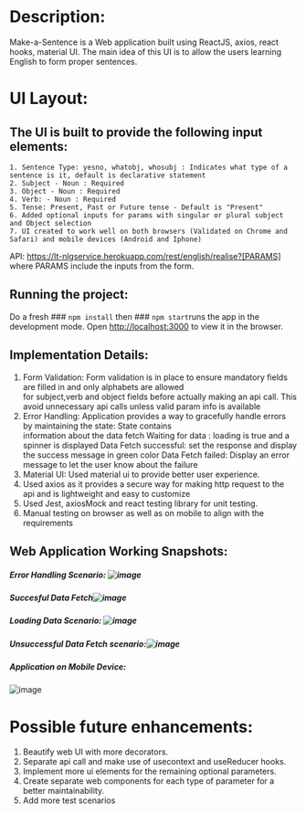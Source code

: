 # Description:

Make-a-Sentence is a Web application built using ReactJS, axios, react hooks, material UI. The main idea of this UI is to allow the users learning English to form proper sentences.

# UI Layout: 
## The UI is built to provide the following input elements:
    1. Sentence Type: yesno, whatobj, whosubj : Indicates what type of a sentence is it, default is declarative statement
    2. Subject - Noun : Required 
    3. Object - Noun : Required 
    4. Verb: - Noun : Required 
    5. Tense: Present, Past or Future tense - Default is "Present"
    6. Added optional inputs for params with singular or plural subject and Object selection
    7. UI created to work well on both browsers (Validated on Chrome and Safari) and mobile devices (Android and Iphone)

API: https://lt-nlgservice.herokuapp.com/rest/english/realise?[PARAMS]  where PARAMS include the inputs from the form.
  
## Running the project:

Do a fresh ### `npm install` then ### `npm start`runs the app in the development mode.
Open [http://localhost:3000](http://localhost:3000) to view it in the browser.


## Implementation Details:

1. Form Validation: Form validation is in place to ensure mandatory fields are filled in and only alphabets are allowed   
   for subject,verb and object fields before actually making an api call. This avoid unnecessary api calls unless valid param info is available
2. Error Handling: Application provides a way to gracefully handle errors by maintaining the state: State contains  
   information about the data fetch
        Waiting for data : loading is true and a spinner is displayed
        Data Fetch successful: set the response and display the success message in green color
        Data Fetch failed: Display an error message to let the user know about the failure
3. Material UI: Used material ui to provide better user experience.
4. Used axios as it provides a secure way for making http request to the api and is lightweight and easy to customize  
5. Used Jest, axiosMock and react testing library for unit testing.
6. Manual testing on browser as well as on mobile to align with the requirements

## Web Application Working Snapshots:

##### Error Handling Scenario: ![image](https://user-images.githubusercontent.com/60489850/114287340-efec4c80-9a1a-11eb-8aba-430ff3474336.png)
##### Succesful Data Fetch![image](https://user-images.githubusercontent.com/60489850/114287263-8d934c00-9a1a-11eb-976b-950204211b80.png)
##### Loading Data Scenario: ![image](https://user-images.githubusercontent.com/60489850/114287301-9edc5880-9a1a-11eb-8053-a7950bc9c69e.png)
##### Unsuccessful Data Fetch scenario:![image](https://user-images.githubusercontent.com/60489850/114287384-4194d700-9a1b-11eb-811a-642f197c28ce.png)
##### Application on Mobile Device: 
![image](https://user-images.githubusercontent.com/60489850/114287616-157a5580-9a1d-11eb-80cb-032e45fe9617.png)

# Possible future enhancements:
1. Beautify web UI with more decorators.
2. Separate api call and make use of usecontext and useReducer hooks.
3. Implement more ui elements for the remaining optional parameters.
4. Create separate web components for each type of parameter for a better maintainability.
5. Add more test scenarios


